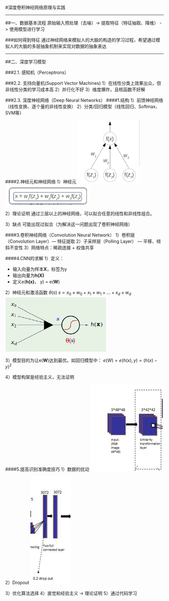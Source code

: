 #深度卷积神经网络原理与实践
***

##一、数据基本流程
原始输入预处理（去噪）-> 提取特征（特征抽取、降维） -> 使用模型进行学习

###如何得到特征
通过神经网络来模拟人的大脑的构造的学习过程，希望通过模拟人的大脑的多层抽象机制来实现对数据的抽象表达
***

##二、深度学习模型
	
###2.1. 感知机（Perceptrons）

###2.2. 支持向量机(Support  Vector Machines)
1）在线性分类上效果出众，但非线性分类的学习成本高
2）并行化不好
3）维度爆炸，且核函数不好解

###2.3. 深度神经网络（Deep Neural Networks）
####1.结构
1）前馈神经网络（线性变换、逐个量的非线性变换）
2）分类/回归模型（线性回归、Softmax、SVM等）

####2.神经元和神经网络
1）神经元
![Alt text](./1497422303929.png)
![Alt text](./1497422333818.png)

2）理论证明
通过三层以上的神经网络，可以拟合任意的线性和非线性组合。

3）缺点
可能出现过拟合（为解决这一问题出现了卷积神经网络）

####3.卷积神经网络（Convolution Neural Network）
1）卷积层 （Convolution Layer）— 特征提取
2）子采样层（Polling Layer） — 平移、倾斜不变性
3）网络特点：稀疏连接 + 权值共享

####4.CNN的求解
1）定义：
* 输入向量为样本**X**，标签为y
* 输出向量为**h(X)**
* 定义e(**h(x)**， y) = e(**W**)

2）神经元和激活函数 $\theta(s)$
$s = x_{0} \times w_{0} + x_{1} \times w_{1} + \dots + x_{d} \times w_{d}$
![Alt text](./1497424778428.png)

3）模型目的为让e(**W**)达到最优。如回归模型中：
$e(W) = e(h(x), y) = (h(x) - y) ^2$

4）模型构架是经验主义，无法证明

####5.提高识别准确度技巧
1）数据的扰动
![Alt text](./1497426040287.png)

2）Dropout
![Alt text](./1497426019089.png)

3）优化算法选择
4）直觉和经验主义 -> 理论证明
5）通过代码学习